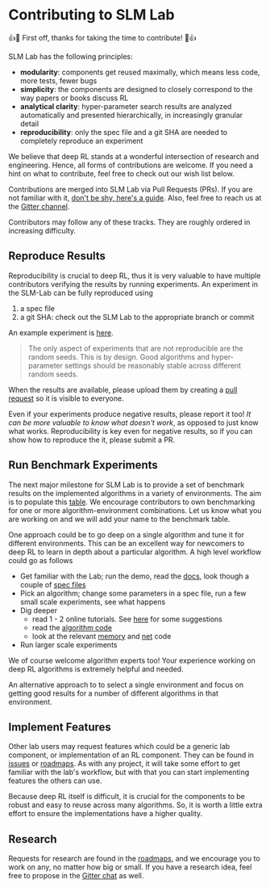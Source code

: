 # Contributing to SLM Lab

:+1::tada: First off, thanks for taking the time to contribute! :tada::+1:

SLM Lab has the following principles:
- **modularity**: components get reused maximally, which means less code, more tests, fewer bugs
- **simplicity**: the components are designed to closely correspond to the way papers or books discuss RL
- **analytical clarity**: hyper-parameter search results are analyzed automatically and presented hierarchically, in increasingly granular detail
- **reproducibility**: only the spec file and a git SHA are needed to completely reproduce an experiment

We believe that deep RL stands at a wonderful intersection of research and engineering. Hence, all forms of contributions are welcome. If you need a hint on what to contribute, feel free to check out our wish list below.

Contributions are merged into SLM Lab via Pull Requests (PRs). If you are not familiar with it, [don't be shy, here's a guide](https://opensource.guide/how-to-contribute/#opening-a-pull-request). Also, feel free to reach us at the [Gitter channel](https://gitter.im/SLM-Lab/SLM-Lab).

Contributors may follow any of these tracks. They are roughly ordered in increasing difficulty.

## Reproduce Results

Reproducibility is crucial to deep RL, thus it is very valuable to have multiple contributors verifying the results by running experiments. An experiment in the SLM-Lab can be fully reproduced using
1. a spec file
2. a git SHA: check out the SLM Lab to the appropriate branch or commit

An example experiment is [here](https://github.com/kengz/SLM-Lab/pull/180).

>The only aspect of experiments that are not reproducible are the random seeds. This is by design. Good algorithms and hyper-parameter settings should be reasonably stable across different random seeds.

When the results are available, please upload them by creating a [pull request](https://github.com/kengz/SLM-Lab/pulls) so it is visible to everyone.

Even if your experiments produce negative results, please report it too! *It can be more valuable to know what doesn't work*, as opposed to just know what works. Reproducibility is key even for negative results, so if you can show how to reproduce the it, please submit a PR.

## Run Benchmark Experiments

The next major milestone for SLM Lab is to provide a set of benchmark results on the implemented algorithms in a variety of environments. The aim is to populate this [table](BENCHMARK.md). We encourage contributors to own benchmarking for one or more algorithm-environment combinations. Let us know what you are working on and we will add your name to the benchmark table.

One approach could be to go deep on a single algorithm and tune it for different environments. This can be an excellent way for newcomers to deep RL to learn in depth about a particular algorithm. A high level workflow could go as follows
- Get familiar with the Lab; run the demo, read the [docs](https://kengz.gitbooks.io/slm-lab/content/), look though a couple of [spec files](https://github.com/kengz/SLM-Lab/tree/master/slm_lab/spec)
- Pick an algorithm; change some parameters in a spec file, run a few small scale experiments, see what happens
- Dig deeper
  - read 1 - 2 online tutorials. See [here](TUTORIALS.md) for some suggestions
  - read the [algorithm code](https://github.com/kengz/SLM-Lab/tree/master/slm_lab/agent/algorithm)
  - look at the relevant [memory](https://github.com/kengz/SLM-Lab/tree/master/slm_lab/agent/memory) and [net](https://github.com/kengz/SLM-Lab/tree/master/slm_lab/agent/net) code
- Run larger scale experiments

We of course welcome algorithm experts too! Your experience working on deep RL algorithms is extremely helpful and needed.

An alternative approach to to select a single environment and focus on getting good results for a number of different algorithms in that environment.

## Implement Features

Other lab users may request features which could be a generic lab component, or implementation of an RL component. They can be found in [issues](https://github.com/kengz/SLM-Lab/issues) or [roadmaps](https://github.com/kengz/SLM-Lab/projects/3). As with any project, it will take some effort to get familiar with the lab's workflow, but with that you can start implementing features the others can use.

Because deep RL itself is difficult, it is crucial for the components to be robust and easy to reuse across many algorithms. So, it is worth a little extra effort to ensure the implementations have a higher quality.

## Research

Requests for research are found in the [roadmaps](https://github.com/kengz/SLM-Lab/projects/3), and we encourage you to work on any, no matter how big or small. If you have a research idea, feel free to propose in the [Gitter chat](https://gitter.im/SLM-Lab/SLM-Lab) as well.
